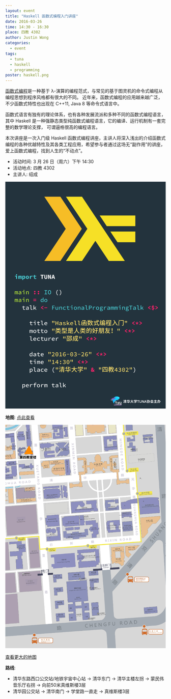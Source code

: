 ```yaml
---
layout: event
title: "Haskell 函数式编程入门讲座"
date: 2016-03-26
time: 14:30 - 16:30
place: 四教 4302
author: Justin Wong
categories:
  - event
tags:
  - tuna
  - haskell
  - programming
poster: haskell.png
---
```


[函数式编程](https://en.wikipedia.org/wiki/Functional_programming)是一种基于 λ-演算的编程范式，与常见的基于图灵机的命令式编程从编程思想到程序风格都有很大的不同。
近年来，函数式编程的应用越来越广泛，不少函数式特性也出现在 C++11, Java 8 等命令式语言中。

函数式语言有独有的理论体系，也有各种发展流派和多种不同的函数式编程语言，其中 Haskell 是一种强静态类型纯函数式编程语言，它的编译、运行机制有一套完整的数学理论支撑，
可谓逼格很高的编程语言。

本次讲座是一次入门级 Haskell 函数式编程讲座，主讲人将深入浅出的介绍函数式编程的各种优越特性及其各类工程应用，希望参与者通过这场无“副作用”的讲座，爱上函数式编程，找到人生的“不动点”。

- 活动时间: 3 月 26 日（周六）下午 14:30
- 活动地点: 四教 4302
- 主讲人: 绍成

<!--more-->

![](/assets/img/events/haskell.png)


**地图**:  <a class="visible-xs" href="https://www.openstreetmap.org/?mlat=40.00111&amp;mlon=116.32148#map=18/40.00111/116.32148">点此查看</a>

<img class="hidden-xs" src="/assets/img/events/map_t4.png" />

<a class="hidden-xs" href="https://www.openstreetmap.org/?mlat=40.00111&amp;mlon=116.32148#map=18/40.00111/116.32148">查看更大的地图</a>

**路线**:

- 清华东路西口公交站/地铁宇宙中心站 -> 清华东门 -> 清华主楼左拐 -> 蒙民伟音乐厅右拐 -> 向前50米真维斯楼3层
- 清华园公交站 -> 清华南门 -> 学堂路一直走 -> 真维斯楼3层
